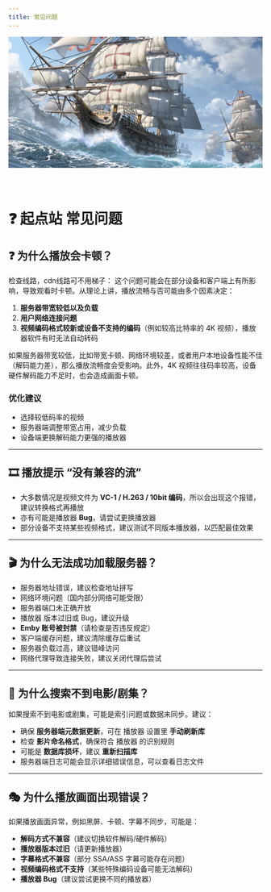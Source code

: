 ```yaml
---
title: 常见问题
---
```

<div style="width: 100%; height: 300px; overflow: hidden; margin-bottom: 20px;">
    <img src="/assets/6.jpg" alt="头部图片" style="width: 100%; height: auto; object-fit: cover;">
</div>

# ❓ 起点站 常见问题

## ❓ 为什么播放会卡顿？
检查线路，cdn线路可不用梯子：
这个问题可能会在部分设备和客户端上有所影响，导致观看时卡顿。从理论上讲，播放流畅与否可能由多个因素决定：

1. **服务器带宽较低以及负载**
2. **用户网络连接问题**
3. **视频编码格式较新或设备不支持的编码**（例如较高比特率的 4K 视频），播放器软件有时无法自动转码

如果服务器带宽较低，比如带宽卡顿、网络环境较差，或者用户本地设备性能不佳（解码能力差），那么播放流畅度会受影响。此外，4K 视频往往码率较高，设备硬件解码能力不足时，也会造成画面卡顿。

### **优化建议**
- 选择较低码率的视频
- 服务器端调整带宽占用，减少负载
- 设备端更换解码能力更强的播放器

---

## 🎞️ 播放提示 **“没有兼容的流”**
- 大多数情况是视频文件为 **VC-1 / H.263 / 10bit 编码**，所以会出现这个报错，建议转换格式再播放
- 亦有可能是播放器 **Bug**，请尝试更换播放器
- 部分设备不支持某些视频格式，建议测试不同版本播放器，以匹配最佳效果

---

## 🎬 为什么无法成功加载服务器？
- 服务器地址错误，建议检查地址拼写
- 网络环境问题（国内部分网络可能受限）
- 服务器端口未正确开放
- 播放器 版本过旧或 Bug，建议升级
- **Emby 账号被封禁**（请检查是否违反规定）
- 客户端缓存问题，建议清除缓存后重试
- 服务器负载过高，建议错峰访问
- 网络代理导致连接失败，建议关闭代理后尝试

---

## 🚀 为什么搜索不到电影/剧集？
如果搜索不到电影或剧集，可能是索引问题或数据未同步。建议：
- 确保 **服务器端元数据更新**，可在 播放器 设置里 **手动刷新库**
- 检查 **影片命名格式**，确保符合 播放器 的识别规则
- 可能是 **数据库损坏**，建议 **重新扫描库**
- 服务器端日志可能会显示详细错误信息，可以查看日志文件

---

## 🎭 为什么播放画面出现错误？
如果播放画面异常，例如黑屏、卡顿、字幕不同步，可能是：
- **解码方式不兼容**（建议切换软件解码/硬件解码）
- **播放器版本过旧**（请更新播放器）
- **字幕格式不兼容**（部分 SSA/ASS 字幕可能存在问题）
- **视频编码格式不支持**（某些特殊编码设备可能无法解码）
- **播放器 Bug**（建议尝试更换不同的播放器）
